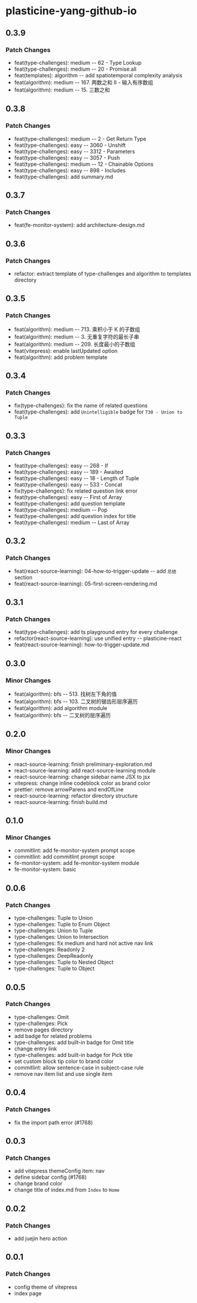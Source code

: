 # plasticine-yang-github-io

## 0.3.9

### Patch Changes

- feat(type-challenges): medium -- 62 - Type Lookup
- feat(type-challenges): medium -- 20 - Promise.all
- feat(templates): algorithm -- add spatiotemporal complexity analysis
- feat(algorithm): medium -- 167. 两数之和 II - 输入有序数组
- feat(algorithm): medium -- 15. 三数之和

## 0.3.8

### Patch Changes

- feat(type-challenges): medium -- 2 - Get Return Type
- feat(type-challenges): easy -- 3060 - Unshift
- feat(type-challenges): easy -- 3312 - Parameters
- feat(type-challenges): easy -- 3057 - Push
- feat(type-challenges): medium -- 12 - Chainable Options
- feat(type-challenges): easy -- 898 - Includes
- feat(type-challenges): add summary.md

## 0.3.7

### Patch Changes

- feat(fe-monitor-system): add architecture-design.md

## 0.3.6

### Patch Changes

- refactor: extract template of type-challenges and algorithm to templates directory

## 0.3.5

### Patch Changes

- feat(algorithm): medium -- 713. 乘积小于 K 的子数组
- feat(algorithm): medium -- 3. 无重复字符的最长子串
- feat(algorithm): medium -- 209. 长度最小的子数组
- feat(vitepress): enable lastUpdated option
- feat(algorithm): add problem template

## 0.3.4

### Patch Changes

- fix(type-challenges): fix the name of related questions
- feat(type-challenges): add `Unintelligible` badge for `730 - Union to Tuple`

## 0.3.3

### Patch Changes

- feat(type-challenges): easy -- 268 - If
- feat(type-challenges): easy -- 189 - Awaited
- feat(type-challenges): easy -- 18 - Length of Tuple
- feat(type-challenges): easy -- 533 - Concat
- fix(type-challenges): fix related question link error
- feat(type-challenges): easy -- First of Array
- feat(type-challenges): add question template
- feat(type-challenges): medium -- Pop
- feat(type-challenges): add question index for title
- feat(type-challenges): medium -- Last of Array

## 0.3.2

### Patch Changes

- feat(react-source-learning): 04-how-to-trigger-update -- add `总结` section
- feat(react-source-learning): 05-first-screen-rendering.md

## 0.3.1

### Patch Changes

- feat(type-challenges): add ts playground entry for every challenge
- refactor(react-source-learning): use unified entry -- plasticine-react
- feat(react-source-learning): how-to-trigger-update.md

## 0.3.0

### Minor Changes

- feat(algorithm): bfs -- 513. 找树左下角的值
- feat(algorithm): bfs -- 103. 二叉树的锯齿形层序遍历
- feat(algorithm): add algorithm module
- feat(algorithm): bfs -- 二叉树的层序遍历

## 0.2.0

### Minor Changes

- react-source-learning: finish preliminary-exploration.md
- react-source-learning: add react-source-learning module
- react-source-learning: change sidebar name JSX to jsx
- vitepress: change inline codeblock color as brand color
- prettier: remove arrowParens and endOfLine
- react-source-learning: refactor directory structure
- react-source-learning: finish build.md

## 0.1.0

### Minor Changes

- commitlint: add fe-monitor-system prompt scope
- commitlint: add commitlint prompt scope
- fe-monitor-system: add fe-monitor-system module
- fe-monitor-system: basic

## 0.0.6

### Patch Changes

- type-challenges: Tuple to Union
- type-challenges: Tuple to Enum Object
- type-challenges: Union to Tuple
- type-challenges: Union to Intersection
- type-challenges: fix medium and hard not active nav link
- type-challenges: Readonly 2
- type-challenges: DeepReadonly
- type-challenges: Tuple to Nested Object
- type-challenges: Tuple to Object

## 0.0.5

### Patch Changes

- type-challenges: Omit
- type-challenges: Pick
- remove pages directory
- add badge for related problems
- type-challenges: add built-in badge for Omit title
- change entry link
- type-challenges: add built-in badge for Pick title
- set custom block tip color to brand color
- commitlint: allow sentence-case in subject-case rule
- remove nav item list and use single item

## 0.0.4

### Patch Changes

- fix the import path error (#1768)

## 0.0.3

### Patch Changes

- add vitepress themeConfig item: nav
- define sidebar config (#1768)
- change brand color
- change title of index.md from `Index` to `Home`

## 0.0.2

### Patch Changes

- add juejin hero action

## 0.0.1

### Patch Changes

- config theme of vitepress
- index page
